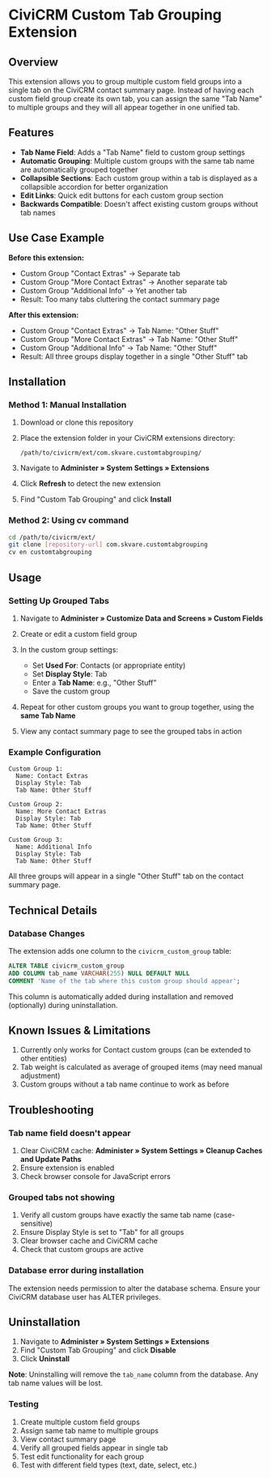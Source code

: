 # CiviCRM Custom Tab Grouping Extension

## Overview

This extension allows you to group multiple custom field groups into a single tab on the CiviCRM contact summary page. Instead of having each custom field group create its own tab, you can assign the same "Tab Name" to multiple groups and they will all appear together in one unified tab.

## Features

- **Tab Name Field**: Adds a "Tab Name" field to custom group settings
- **Automatic Grouping**: Multiple custom groups with the same tab name are automatically grouped together
- **Collapsible Sections**: Each custom group within a tab is displayed as a collapsible accordion for better organization
- **Edit Links**: Quick edit buttons for each custom group section
- **Backwards Compatible**: Doesn't affect existing custom groups without tab names

## Use Case Example

**Before this extension:**
- Custom Group "Contact Extras" → Separate tab
- Custom Group "More Contact Extras" → Another separate tab
- Custom Group "Additional Info" → Yet another tab
- Result: Too many tabs cluttering the contact summary page

**After this extension:**
- Custom Group "Contact Extras" → Tab Name: "Other Stuff"
- Custom Group "More Contact Extras" → Tab Name: "Other Stuff"
- Custom Group "Additional Info" → Tab Name: "Other Stuff"
- Result: All three groups display together in a single "Other Stuff" tab

## Installation

### Method 1: Manual Installation

1. Download or clone this repository
2. Place the extension folder in your CiviCRM extensions directory:
   ```
   /path/to/civicrm/ext/com.skvare.customtabgrouping/
   ```

3. Navigate to **Administer » System Settings » Extensions**

4. Click **Refresh** to detect the new extension

5. Find "Custom Tab Grouping" and click **Install**

### Method 2: Using cv command

```bash
cd /path/to/civicrm/ext/
git clone [repository-url] com.skvare.customtabgrouping
cv en customtabgrouping
```

## Usage

### Setting Up Grouped Tabs

1. Navigate to **Administer » Customize Data and Screens » Custom Fields**

2. Create or edit a custom field group

3. In the custom group settings:
    - Set **Used For**: Contacts (or appropriate entity)
    - Set **Display Style**: Tab
    - Enter a **Tab Name**: e.g., "Other Stuff"
    - Save the custom group

4. Repeat for other custom groups you want to group together, using the **same Tab Name**

5. View any contact summary page to see the grouped tabs in action

### Example Configuration

```
Custom Group 1:
  Name: Contact Extras
  Display Style: Tab
  Tab Name: Other Stuff

Custom Group 2:
  Name: More Contact Extras
  Display Style: Tab
  Tab Name: Other Stuff

Custom Group 3:
  Name: Additional Info
  Display Style: Tab
  Tab Name: Other Stuff
```

All three groups will appear in a single "Other Stuff" tab on the contact summary page.

## Technical Details

### Database Changes

The extension adds one column to the `civicrm_custom_group` table:

```sql
ALTER TABLE civicrm_custom_group 
ADD COLUMN tab_name VARCHAR(255) NULL DEFAULT NULL 
COMMENT 'Name of the tab where this custom group should appear';
```

This column is automatically added during installation and removed (optionally) during uninstallation.

## Known Issues & Limitations

1. Currently only works for Contact custom groups (can be extended to other entities)
2. Tab weight is calculated as average of grouped items (may need manual adjustment)
3. Custom groups without a tab name continue to work as before

## Troubleshooting

### Tab name field doesn't appear

1. Clear CiviCRM cache: **Administer » System Settings » Cleanup Caches and Update Paths**
2. Ensure extension is enabled
3. Check browser console for JavaScript errors

### Grouped tabs not showing

1. Verify all custom groups have exactly the same tab name (case-sensitive)
2. Ensure Display Style is set to "Tab" for all groups
3. Clear browser cache and CiviCRM cache
4. Check that custom groups are active

### Database error during installation

The extension needs permission to alter the database schema. Ensure your CiviCRM database user has ALTER privileges.

## Uninstallation

1. Navigate to **Administer » System Settings » Extensions**
2. Find "Custom Tab Grouping" and click **Disable**
3. Click **Uninstall**

**Note**: Uninstalling will remove the `tab_name` column from the database. Any tab name values will be lost.

### Testing

1. Create multiple custom field groups
2. Assign same tab name to multiple groups
3. View contact summary page
4. Verify all grouped fields appear in single tab
5. Test edit functionality for each group
6. Test with different field types (text, date, select, etc.)